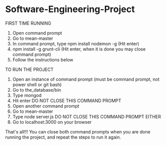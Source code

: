 Software-Engineering-Project
============================

FIRST TIME RUNNING
1. Open command prompt
2. Go to mean-master
3. In command prompt, type npm install nodemon -g (Hit enter)
4. npm install -g grunt-cli (Hit enter, when it is done you may close command prompt)
5. Follow the instructions below

TO RUN THE PROJECT
1. Open an instance of command prompt (must be command prompt, not power shell or git bash)
2. Go to the_database/bin
3. Type mongod
4. Hit enter
DO NOT CLOSE THIS COMMAND PROMPT
5. Open another command prompt
6. Go to mean-master
7. Type node server.js
DO NOT CLOSE THIS COMMAND PROMPT EITHER
8. Go to localhost:3000 on your browser

That's all!!!
You can close both command prompts when you are done running the project, and repeat the steps to run it again.
